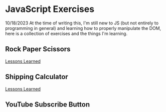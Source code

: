# JavaScript Exercises

10/18/2023
At the time of writing this, I'm still new to JS (but not entirely to programming in general) and learning how to properly manipulate the DOM, here is a collection of exercises and the things I'm learning. 

## Rock Paper Scissors
[Lessons Learned](Rock%20Paper%20Scissors/Lessons%20Learned.md)

## Shipping Calculator
[Lessons Learned](Shipping%20Calculator/Lessons%20Learned.md) 

## YouTube Subscribe Button
